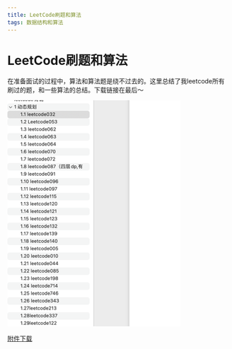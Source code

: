 ```yaml
---
title: LeetCode刷题和算法
tags: 数据结构和算法
---
```

# LeetCode刷题和算法

​	在准备面试的过程中，算法和算法题是绕不过去的。这里总结了我leetcode所有刷过的题，和一些算法的总结。下载链接在最后～

<img src="/../assets/leetcode/shot.png" style="zoom:50%;" />

[附件下载](/../assets/files/leetcode.docx)

